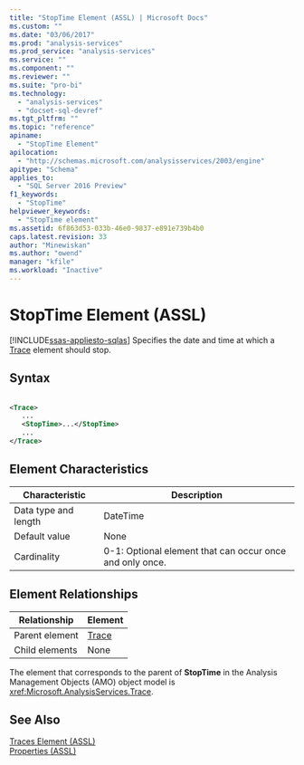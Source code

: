 ```yaml
---
title: "StopTime Element (ASSL) | Microsoft Docs"
ms.custom: ""
ms.date: "03/06/2017"
ms.prod: "analysis-services"
ms.prod_service: "analysis-services"
ms.service: ""
ms.component: ""
ms.reviewer: ""
ms.suite: "pro-bi"
ms.technology: 
  - "analysis-services"
  - "docset-sql-devref"
ms.tgt_pltfrm: ""
ms.topic: "reference"
apiname: 
  - "StopTime Element"
apilocation: 
  - "http://schemas.microsoft.com/analysisservices/2003/engine"
apitype: "Schema"
applies_to: 
  - "SQL Server 2016 Preview"
f1_keywords: 
  - "StopTime"
helpviewer_keywords: 
  - "StopTime element"
ms.assetid: 6f863d53-033b-46e0-9837-e891e739b4b0
caps.latest.revision: 33
author: "Minewiskan"
ms.author: "owend"
manager: "kfile"
ms.workload: "Inactive"
---
```

# StopTime Element (ASSL)
[!INCLUDE[ssas-appliesto-sqlas](../../../includes/ssas-appliesto-sqlas.md)]
  Specifies the date and time at which a [Trace](../../../analysis-services/scripting/objects/trace-element-assl.md) element should stop.  
  
## Syntax  
  
```xml  
  
<Trace>  
   ...  
   <StopTime>...</StopTime>  
   ...  
</Trace>  
```  
  
## Element Characteristics  
  
|Characteristic|Description|  
|--------------------|-----------------|  
|Data type and length|DateTime|  
|Default value|None|  
|Cardinality|0-1: Optional element that can occur once and only once.|  
  
## Element Relationships  
  
|Relationship|Element|  
|------------------|-------------|  
|Parent element|[Trace](../../../analysis-services/scripting/objects/trace-element-assl.md)|  
|Child elements|None|  
  
 The element that corresponds to the parent of **StopTime** in the Analysis Management Objects (AMO) object model is <xref:Microsoft.AnalysisServices.Trace>.  
  
## See Also  
 [Traces Element &#40;ASSL&#41;](../../../analysis-services/scripting/collections/traces-element-assl.md)   
 [Properties &#40;ASSL&#41;](../../../analysis-services/scripting/properties/properties-assl.md)  
  
  
